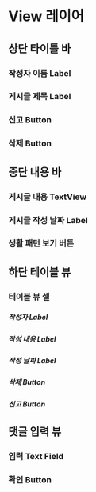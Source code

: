 #  View 레이어 
## 상단 타이틀 바
### 작성자 이름 Label
### 게시글 제목 Label
### 신고 Button 
### 삭제 Button 

## 중단 내용 바 
### 게시글 내용 TextView
### 게시글 작성 날짜 Label
### 생활 패턴 보기 버튼

## 하단 테이블 뷰
### 테이블 뷰 셀
##### 작성자 Label
##### 작성 내용 Label
##### 작성 날짜 Label
##### 삭제 Button 
##### 신고 Button

## 댓글 입력 뷰
### 입력 Text Field 
### 확인 Button 

